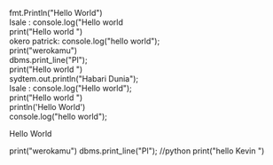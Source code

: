 fmt.Println("Hello World")   
Isale : console.log("Hello world   
print("Hello world ")   
okero patrick: console.log("hello world");     
print("werokamu")     
dbms.print_line("Pl");  
print("Hello world ")   
sydtem.out.println("Habari Dunia");   
Isale : console.log("Hello world");   
print("Hello world ")   
println('Hello World')   
console.log("hello world");   
<p>Hello World</p>   
print("werokamu")   
dbms.print_line("Pl");   
//python
print("hello Kevin ")
